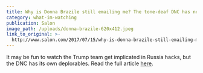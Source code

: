 ```yaml
---
title: Why is Donna Brazile still emailing me? The tone-deaf DNC has no credibility
category: what-im-watching
publication: Salon
image_path: /uploads/donna-brazile-620x412.jpeg
link_to_original: >-
  http://www.salon.com/2017/07/15/why-is-donna-brazile-still-emailing-me-the-tone-deaf-dnc-has-no-credibility/
---
```



It may be fun to watch the Trump team get implicated in Russia hacks, but the DNC has its own deplorables. Read the full article [here](http://www.salon.com/2017/07/15/why-is-donna-brazile-still-emailing-me-the-tone-deaf-dnc-has-no-credibility/).